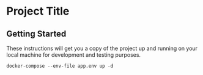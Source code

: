 # Project Title


## Getting Started

These instructions will get you a copy of the project up and running on your local machine for development and testing purposes.

```
docker-compose --env-file app.env up -d
```

